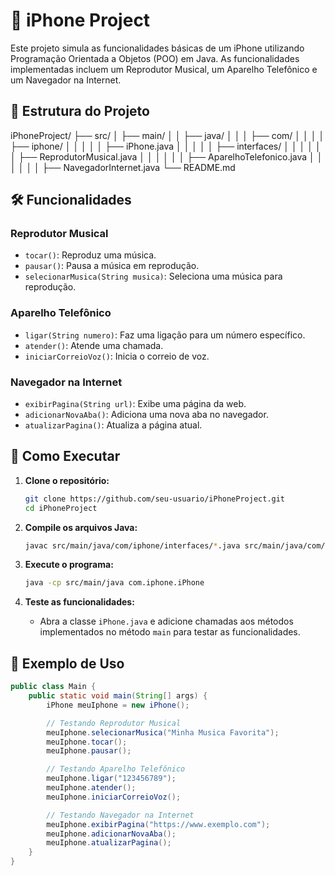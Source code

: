 # 📱 iPhone Project

Este projeto simula as funcionalidades básicas de um iPhone utilizando Programação Orientada a Objetos (POO) em Java. As funcionalidades implementadas incluem um Reprodutor Musical, um Aparelho Telefônico e um Navegador na Internet. 

## 📂 Estrutura do Projeto

iPhoneProject/
├── src/
│ ├── main/
│ │ ├── java/
│ │ │ ├── com/
│ │ │ │ ├── iphone/
│ │ │ │ │ ├── iPhone.java
│ │ │ │ │ ├── interfaces/
│ │ │ │ │ │ ├── ReprodutorMusical.java
│ │ │ │ │ │ ├── AparelhoTelefonico.java
│ │ │ │ │ │ ├── NavegadorInternet.java
└── README.md


## 🛠️ Funcionalidades

### Reprodutor Musical
- `tocar()`: Reproduz uma música.
- `pausar()`: Pausa a música em reprodução.
- `selecionarMusica(String musica)`: Seleciona uma música para reprodução.

### Aparelho Telefônico
- `ligar(String numero)`: Faz uma ligação para um número específico.
- `atender()`: Atende uma chamada.
- `iniciarCorreioVoz()`: Inicia o correio de voz.

### Navegador na Internet
- `exibirPagina(String url)`: Exibe uma página da web.
- `adicionarNovaAba()`: Adiciona uma nova aba no navegador.
- `atualizarPagina()`: Atualiza a página atual.

## 🚀 Como Executar

1. **Clone o repositório:**
    ```bash
    git clone https://github.com/seu-usuario/iPhoneProject.git
    cd iPhoneProject
    ```

2. **Compile os arquivos Java:**
    ```bash
    javac src/main/java/com/iphone/interfaces/*.java src/main/java/com/iphone/iPhone.java
    ```

3. **Execute o programa:**
    ```bash
    java -cp src/main/java com.iphone.iPhone
    ```

4. **Teste as funcionalidades:**
    - Abra a classe `iPhone.java` e adicione chamadas aos métodos implementados no método `main` para testar as funcionalidades.

## 📝 Exemplo de Uso

```java
public class Main {
    public static void main(String[] args) {
        iPhone meuIphone = new iPhone();

        // Testando Reprodutor Musical
        meuIphone.selecionarMusica("Minha Musica Favorita");
        meuIphone.tocar();
        meuIphone.pausar();

        // Testando Aparelho Telefônico
        meuIphone.ligar("123456789");
        meuIphone.atender();
        meuIphone.iniciarCorreioVoz();

        // Testando Navegador na Internet
        meuIphone.exibirPagina("https://www.exemplo.com");
        meuIphone.adicionarNovaAba();
        meuIphone.atualizarPagina();
    }
}
